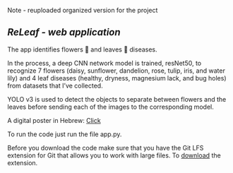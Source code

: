 Note - reuploaded organized version for the project

## _ReLeaf - web application_

The app identifies flowers :sunflower: and leaves :leaves: diseases.

In the process, a deep CNN network model is trained, resNet50,  to recognize 7 flowers (daisy, sunflower, dandelion, rose, tulip, iris, and water lily) and 4 leaf diseases (healthy, dryness, magnesium lack, and bug holes) from datasets that I’ve collected.

YOLO v3 is used to detect the objects to separate between flowers and the leaves before sending each of the images to the corresponding model.

A digital poster in Hebrew: [Click]( https://annaf93.wixsite.com/releaf)

To run the code just run the file app.py.

Before you download the code make sure that you have the Git LFS extension for Git that allows you to work with large files.
To [download](https://docs.github.com/en/free-pro-team@latest/github/managing-large-files/installing-git-large-file-storage) the extension.

